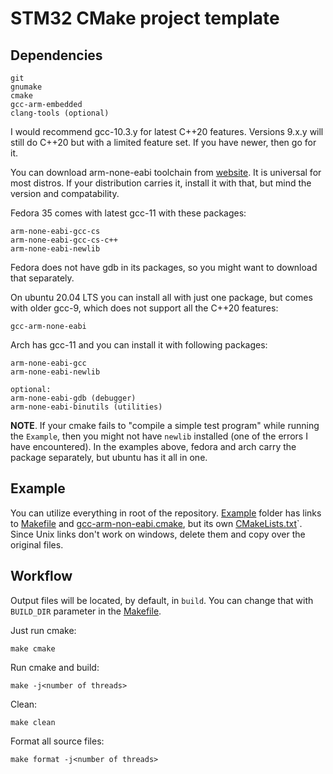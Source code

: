 # STM32 CMake project template

## Dependencies

```shell
git
gnumake
cmake
gcc-arm-embedded
clang-tools (optional)
```

I would recommend gcc-10.3.y for latest C++20 features. Versions 9.x.y will still do C++20 but with a limited feature set. If you have newer, then go for it.  

You can download arm-none-eabi toolchain from [website](https://developer.arm.com/tools-and-software/open-source-software/developer-tools/gnu-toolchain/gnu-rm/downloads). It is universal for most distros. If your distribution carries it, install it with that, but mind the version and compatability.  

Fedora 35 comes with latest gcc-11 with these packages:

```shell
arm-none-eabi-gcc-cs
arm-none-eabi-gcc-cs-c++
arm-none-eabi-newlib
```

Fedora does not have gdb in its packages, so you might want to download that separately.  

On ubuntu 20.04 LTS you can install all with just one package, but comes with older gcc-9, which does not support all the C++20 features:

```shell
gcc-arm-none-eabi
```

Arch has gcc-11 and you can install it with following packages:

```shell
arm-none-eabi-gcc
arm-none-eabi-newlib

optional:
arm-none-eabi-gdb (debugger)
arm-none-eabi-binutils (utilities)
```

**NOTE**. If your cmake fails to "compile a simple test program" while running the `Example`, then you might not have `newlib` installed (one of the errors I have encountered). In the examples above, fedora and arch carry the package separately, but ubuntu has it all in one.

## Example
You can utilize everything in root of the repository. [Example](Example) folder has links to [Makefile](Makefile) and [gcc-arm-non-eabi.cmake](gcc-arm-none-eabi.cmake), but its own [CMakeLists.txt](Example/CMakeLists.txt)`. Since Unix links don't work on windows, delete them and copy over the original files.

## Workflow

Output files will be located, by default, in `build`. You can change that with `BUILD_DIR` parameter in the [Makefile](Makefile).

Just run cmake:

```shell
make cmake
```

Run cmake and build:

```shell
make -j<number of threads>
```

Clean:

```shell
make clean
```

Format all source files:

```shell
make format -j<number of threads>
```

